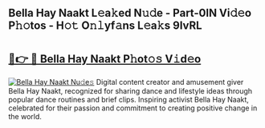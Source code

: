 ## Bella Hay Naakt L𝚎a𝚔ed N𝚞𝚍e - Part-0lN Vi𝚍𝚎o P𝚑𝚘tos - H𝚘𝚝 O𝚗𝚕yf𝚊ns L𝚎a𝚔s 9IvRL

# <h2><a href="http://kfdpve.oniu.top/?m=Bella+Hay+Naakt">🔗👉 🔴 Bella Hay Naakt P𝚑ot𝚘𝚜 V𝚒d𝚎o</a></h2>

[![Bella Hay Naakt Nu𝚍e𝚜](https://i.imgur.com/0qMVB7G.gif)](http://kfdpve.oniu.top/?m=Bella+Hay+Naakt)
Digital content creator and amusement giver Bella Hay Naakt, recognized for sharing dance and lifestyle ideas through popular dance routines and brief clips. Inspiring activist Bella Hay Naakt, celebrated for their passion and commitment to creating positive change in the world.  
